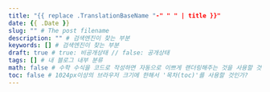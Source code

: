 ```yaml
---
title: "{{ replace .TranslationBaseName "-" " " | title }}"
date: {{ .Date }}
slug: "" # The post filename
description: "" # 검색엔진이 찾는 부분
keywords: [] # 검색엔진이 찾는 부분
draft: true # true: 비공개상태 // false: 공개상태
tags: [] # 내 블로그 내부 분류
math: false # 수학 수식을 코드로 작성하면 자동으로 이쁘게 랜더링해주는 것을 사용할 것인가?
toc: false # 1024px이상의 브라우저 크기에 한해서 '목차(toc)'를 사용할 것인가?
---
```

